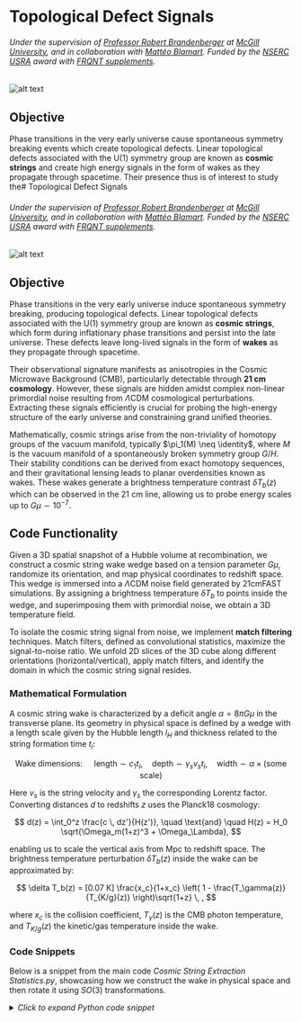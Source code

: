 # Topological Defect Signals
###### Under the supervision of [Professor Robert Brandenberger](https://www.physics.mcgill.ca/~rhb/) at [McGill University](https://www.mcgill.ca/), and in collaboration with [Mattéo Blamart](https://inspirehep.net/authors/2077637). Funded by the [NSERC USRA](https://www.nserc-crsng.gc.ca/students-etudiants/ug-pc/usra-brpc_eng.asp) award with [FRQNT supplements](https://frq.gouv.qc.ca/en/program/supplements-of-the-nserc-undergraduate-student-research-awards-usra-bpca-2023-2024/).

![alt text](https://github.com/IsolatedSingularity/Cosmic-String-Wakes/blob/main/Plots/2DConvolution.png?raw=true)

## Objective

Phase transitions in the very early universe cause spontaneous symmetry breaking events which create topological defects. Linear topological defects associated with the U(1) symmetry group are known as **cosmic strings** and create high energy signals in the form of wakes as they propagate through spacetime. Their presence thus is of interest to study the# Topological Defect Signals
###### Under the supervision of [Professor Robert Brandenberger](https://www.physics.mcgill.ca/~rhb/) at [McGill University](https://www.mcgill.ca/), and in collaboration with [Mattéo Blamart](https://inspirehep.net/authors/2077637). Funded by the [NSERC USRA](https://www.nserc-crsng.gc.ca/students-etudiants/ug-pc/usra-brpc_eng.asp) award with [FRQNT supplements](https://frq.gouv.qc.ca/en/program/supplements-of-the-nserc-undergraduate-student-research-awards-usra-bpca-2023-2024/).

![alt text](https://github.com/IsolatedSingularity/Cosmic-String-Wakes/blob/main/Plots/2DConvolution.png?raw=true)

## Objective

Phase transitions in the very early universe induce spontaneous symmetry breaking, producing topological defects. Linear topological defects associated with the U(1) symmetry group are known as **cosmic strings**, which form during inflationary phase transitions and persist into the late universe. These defects leave long-lived signals in the form of **wakes** as they propagate through spacetime.

Their observational signature manifests as anisotropies in the Cosmic Microwave Background (CMB), particularly detectable through **21 cm cosmology**. However, these signals are hidden amidst complex non-linear primordial noise resulting from $\Lambda$CDM cosmological perturbations. Extracting these signals efficiently is crucial for probing the high-energy structure of the early universe and constraining grand unified theories.

Mathematically, cosmic strings arise from the non-triviality of homotopy groups of the vacuum manifold, typically $\pi_1(M) \neq \identity$, where $M$ is the vacuum manifold of a spontaneously broken symmetry group $G/H$. Their stability conditions can be derived from exact homotopy sequences, and their gravitational lensing leads to planar overdensities known as wakes. These wakes generate a brightness temperature contrast $\delta T_b(z)$ which can be observed in the 21 cm line, allowing us to probe energy scales up to $G \mu \sim 10^{-7}$.

## Code Functionality

Given a 3D spatial snapshot of a Hubble volume at recombination, we construct a cosmic string wake wedge based on a tension parameter $G \mu$, randomize its orientation, and map physical coordinates to redshift space. This wedge is immersed into a $\Lambda$CDM noise field generated by 21cmFAST simulations. By assigning a brightness temperature $\delta T_b$ to points inside the wedge, and superimposing them with primordial noise, we obtain a 3D temperature field.

To isolate the cosmic string signal from noise, we implement **match filtering** techniques. Match filters, defined as convolutional statistics, maximize the signal-to-noise ratio. We unfold 2D slices of the 3D cube along different orientations (horizontal/vertical), apply match filters, and identify the domain in which the cosmic string signal resides.

### Mathematical Formulation

A cosmic string wake is characterized by a deficit angle $\alpha = 8 \pi G \mu$ in the transverse plane. Its geometry in physical space is defined by a wedge with a length scale given by the Hubble length $l_H$ and thickness related to the string formation time $t_i$:

$$
\text{Wake dimensions: } \quad \text{length} \sim c_1 t_i, \quad \text{depth} \sim \gamma_s v_s t_i, \quad \text{width} \sim \alpha \times (\text{some scale})
$$

Here $v_s$ is the string velocity and $\gamma_s$ the corresponding Lorentz factor. Converting distances $d$ to redshifts $z$ uses the Planck18 cosmology:

$$
d(z) = \int_0^z \frac{c \, dz'}{H(z')}, \quad \text{and} \quad H(z) = H_0 \sqrt{\Omega_m(1+z)^3 + \Omega_\Lambda},
$$

enabling us to scale the vertical axis from Mpc to redshift space. The brightness temperature perturbation $\delta T_b(z)$ inside the wake can be approximated by:

$$
\delta T_b(z) = [0.07 K] \frac{x_c}{1+x_c} \left( 1 - \frac{T_\gamma(z)}{T_{K/g}(z)} \right)\sqrt{1+z} \, ,
$$

where $x_c$ is the collision coefficient, $T_\gamma(z)$ is the CMB photon temperature, and $T_{K/g}(z)$ the kinetic/gas temperature inside the wake.

### Code Snippets

Below is a snippet from the main code *Cosmic String Extraction Statistics.py*, showcasing how we construct the wake in physical space and then rotate it using $SO(3)$ transformations.

<details>
  <summary><i>Click to expand Python code snippet</i></summary>

```python
# Defining group representations for SO(3) rotations
xAxisRotation = lambda theta : np.array([
        [1,0,0],
        [0,np.cos(theta),-np.sin(theta)],
        [0,np.sin(theta),np.cos(theta)]
    ])

yAxisRotation = lambda theta : np.array([
        [np.cos(theta),0,np.sin(theta)],
        [0,1,0],
        [-np.sin(theta),0,np.cos(theta)]
    ])

zAxisRotation = lambda theta : np.array([
        [np.cos(theta),-np.sin(theta),0],
        [np.sin(theta),np.cos(theta),-np.sin(theta)],
        [0,0,1]
    ])

# Shifting the wake to the origin, applying random rotations, and shifting it back
shiftedWedge = wakeWedge - wakeMiddlePoint
modifiedWedgeI = np.dot(shiftedWedge, xAxisRotation(np.random.uniform(0,2*np.pi)).T)
modifiedWedgeII = np.dot(modifiedWedgeI, yAxisRotation(np.random.uniform(0,2*np.pi)).T)
modifiedWedgeIII = np.dot(modifiedWedgeII, zAxisRotation(np.random.uniform(0,2*np.pi)).T)
rotatedWedge = modifiedWedgeIII + wakeMiddlePoint

</details>

Following the geometry construction, we apply a convex hull method to determine which points lie inside the wedge and assign each of these points a temperature value from $\delta T_b(z)$.
<details> <summary><i>Click to expand Python code snippet</i></summary>

from scipy.spatial import ConvexHull

# Determining points inside the convex hull
hull = ConvexHull(wakeWedge)
# For a given point set testPoints, we check if they lie inside the hull
def pointChecker(hullPoints, testPoints):
    hull = ConvexHull(hullPoints)
    newPoints = np.vstack((hullPoints, testPoints))
    newHull = ConvexHull(newPoints)
    return list(hull.vertices) == list(newHull.vertices)

# Assigning temperature gradient to points inside the wedge
def gradientManifold(wedge, resolution):
    # Generate mesh grid, check points, assign δT_b if inside wedge
    # Return arrays of wedge points and temperatures
    ...
    return wedgePoints, wedgeTemperatures

</details>
Caveats

    Convex Hull Limitation: For actual cosmic string parameters, $\alpha$ is extremely small, making the wake nearly planar. The convex hull algorithm, based on connecting simplices, struggles when the object’s topology degenerates into lower dimensions.

    Redshift Conversion Issues: When converting physical coordinates to redshift space using astropy’s cosmology functions, convergence issues arise for extremely small $\mathcal{O}(1)$ or large $\mathcal{O}(1000)$ redshifts. We thus work with snapshot approximations rather than continuous mappings.

Next Steps

Implemented basic framework for constructing cosmic string wakes and embedding them in noise.
Developed match filtering techniques for 1D and 2D slices to isolate the string signal.
Extend method to consider more realistic string tensions and integrate machine learning techniques for automated signal detection.
Improve redshift space conversion algorithms for better accuracy at high/low $z$ regimes.

    Consider other topological defects (monopoles, domain walls, textures) by examining $\pi_n(M)$ for $n>1$ and including their corresponding field configurations.

    [!TIP] Refer to the accompanying PDF report for a more in-depth theoretical explanation, including homotopy groups, stability conditions, and the topological quantum field theory framework behind topological defects.

    [!NOTE] Once algorithms are validated, they can be optimized for parallel computing architectures and possibly integrated into large-scale cosmological simulations, improving the search for cosmic strings in future 21 cm surveys.

 high energy structure of the universe and the standard model.

The strings occur in a class of renormalizable quantum field theories and are stable under specific conditions on the spacetime manifold's homotopy groups. Their dynamics are given by the Nambu-Gotto action, much like bosonic excitations in string theory. What's more is that gravitational backreaction during the early universe causes primordial ΛCDM noise which hides the string signal. Thus the purpose of this repository is to develop statistics to efficiently extract the cosmic string signal admist the non-linear noise through the framework of 21cm cosmology.

## Code Functionality

*Cosmic String Extraction Statistics.py* builds the cosmic string signal from scratch as a finite density of energy radiating a certain temperature difference admist the 21cm background temperature map. This propagates through spacetime and traces out a wake which has the temperature gradient defined on its convex hull. Then using universe simulations done with 21cmFAST, the string signal is embedded in the primordial noise. Finally, to extract the dynamic signal we make use of statistics such as correlation functions, matched filters, and wavelets. The output are plots of these statistics when the signal of the string is detected in the noise.

The report covering all the theory and code can be found in the main repository as a PDF file.

## Caveats

The method in which points are detected within the wake is done using complex convex hulls. This algorithm
becomes problematic when the blown up deficit angle is replaced by its actual value of $\alpha = 8 \pi G \mu$ which
is very small and thus the wake becomes a plane. The algorithm is based on connecting simplices along
different vertices and does not work when the topology of the object is in 1D. Next, when converting from
physical to comoving coordinates, one uses an inverse scaling factor of the form $a^{−1}(z) = (1 − z)/z$, which
can also be substituted for $a^{−1}(t_0) \sim 10^3$ for current observations. This scaling becomes an issue when
wanting to scale physical axes to redshift axes using the numerical function from the astropy package, which
doesn’t converge for small $\mathcal{O}(1)$ or large $\mathcal{O}(1000)$ values of redshift. Thus, we are left with to work in a
snapshot of physical coordinates to substitute for a continuous comoving coordinate system.

## Next Steps

At this stage, we've clarified the problem statement and established the fundamental code framework. Potential additions to the code would include higher dimensional topological defect signals, and including an algorithm to invert the redshift function without the limitation of convergence.
